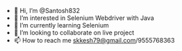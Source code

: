 - 👋 Hi, I’m @Santosh832
- 👀 I’m interested in Selenium Webdriver with Java
- 🌱 I’m currently learning Selenium
- 💞️ I’m looking to collaborate on live project
- 📫 How to reach me skkesh79@gmail.com/9555768363

<!---
Santosh832/Santosh832 is a ✨ special ✨ repository because its `README.md` (this file) appears on your GitHub profile.
You can click the Preview link to take a look at your changes.
--->
